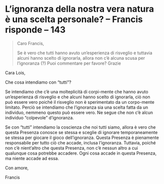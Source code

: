 # L’ignoranza della nostra vera natura è una scelta personale? – Francis risponde – 143

>Caro Francis,
>
>Se è vero che tutti hanno avuto un’esperienza di risveglio e tuttavia alcuni hanno scelto di ignorarla, allora non c’è alcuna scusa per l’ignoranza (?) Puoi commentare per favore? Grazie

Cara Lois,

Che cosa intendiamo con “tutti”?

Se intendiamo che c’è una molteplicità di corpi-mente che hanno avuto un’esperienza di risveglio e che alcuni hanno scelto di ignorarla, ciò non può essere vero poiché il risveglio non è sperimentato da un corpo-mente limitato. Perciò se intendiamo che l’ignoranza sia una scelta fatta da un individuo, nemmeno questo può essere vero. Ne segue che non c’è alcun individuo “colpevole” d’ignoranza.

Se con “tutti” intendiamo la coscienza che noi tutti siamo, allora è vero che questa Presenza conosce se stessa e sceglie di ignorare temporaneamente se stessa per giocare il gioco dell’ignoranza. Questa Presenza è pienamente responsabile per tutto ciò che accade, inclusa l’ignoranza. Tuttavia, poiché non c’è nient’altro che questa Presenza, non c’è nessun altro a cui qualunque cosa potrebbe accadere. Ogni cosa accade in questa Presenza, ma niente accade ad essa.

Con amore,

Francis

